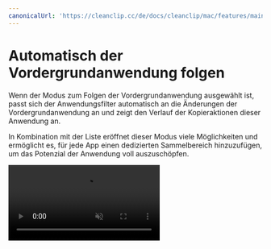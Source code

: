```yaml
---
canonicalUrl: 'https://cleanclip.cc/de/docs/cleanclip/mac/features/main-window-follow-frontmost-app'
---
```


# Automatisch der Vordergrundanwendung folgen

Wenn der Modus zum Folgen der Vordergrundanwendung ausgewählt ist, passt sich der Anwendungsfilter automatisch an die Änderungen der Vordergrundanwendung an und zeigt den Verlauf der Kopieraktionen dieser Anwendung an.

In Kombination mit der Liste eröffnet dieser Modus viele Möglichkeiten und ermöglicht es, für jede App einen dedizierten Sammelbereich hinzuzufügen, um das Potenzial der Anwendung voll auszuschöpfen.

<video autoplay muted loop>
    <source src="/videos/followfrontmost_1080.mp4" type="video/mp4">
    <iframe src="/videos/followfrontmost_1080.mp4" scrolling="no" border="0" frameborder="0" allow="autoplay; encrypted-media" allowfullscreen></iframe>
</video>